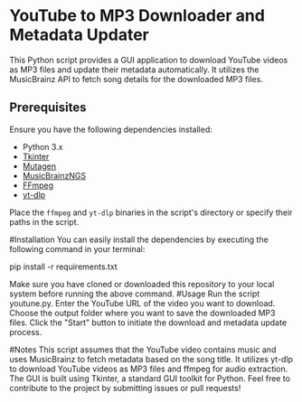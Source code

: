 # YouTube to MP3 Downloader and Metadata Updater

This Python script provides a GUI application to download YouTube videos as MP3 files and update their metadata automatically. It utilizes the MusicBrainz API to fetch song details for the downloaded MP3 files.

## Prerequisites

Ensure you have the following dependencies installed:

- Python 3.x
- [Tkinter](https://docs.python.org/3/library/tkinter.html)
- [Mutagen](https://mutagen.readthedocs.io/en/latest/)
- [MusicBrainzNGS](https://python-musicbrainzngs.readthedocs.io/en/v0.7.1/)
- [FFmpeg](https://ffmpeg.org/)
- [yt-dlp](https://github.com/yt-dlp/yt-dlp)

Place the `ffmpeg` and `yt-dlp` binaries in the script's directory or specify their paths in the script.

#Installation
You can easily install the dependencies by executing the following command in your terminal:

pip install -r requirements.txt

Make sure you have cloned or downloaded this repository to your local system before running the above command.
#Usage
Run the script youtune.py.
Enter the YouTube URL of the video you want to download.
Choose the output folder where you want to save the downloaded MP3 files.
Click the "Start" button to initiate the download and metadata update process.

#Notes
This script assumes that the YouTube video contains music and uses MusicBrainz to fetch metadata based on the song title.
It utilizes yt-dlp to download YouTube videos as MP3 files and ffmpeg for audio extraction.
The GUI is built using Tkinter, a standard GUI toolkit for Python.
Feel free to contribute to the project by submitting issues or pull requests!
